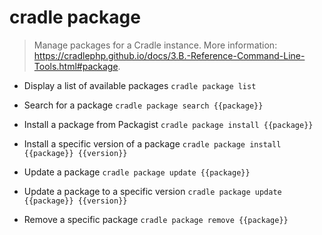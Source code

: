 # cradle package
> Manage packages for a Cradle instance.
> More information: <https://cradlephp.github.io/docs/3.B.-Reference-Command-Line-Tools.html#package>.

- Display a list of available packages
`cradle package list`

- Search for a package
`cradle package search {{package}}`

- Install a package from Packagist
`cradle package install {{package}}`

- Install a specific version of a package
`cradle package install {{package}} {{version}}`

- Update a package
`cradle package update {{package}}`

- Update a package to a specific version
`cradle package update {{package}} {{version}}`

- Remove a specific package
`cradle package remove {{package}}`
